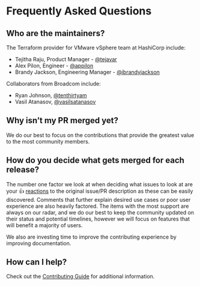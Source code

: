 # Frequently Asked Questions

## Who are the maintainers?

The Terraform provider for VMware vSphere team at HashiCorp include:

* Tejitha Raju, Product Manager - [@tejavar](https://github.com/tejavar)
* Alex Pilon, Engineer - [@appilon](https://github.com/appilon)
* Brandy Jackson, Engineering Manager - [@ibrandyjackson](https://github.com/ibrandyjackson)

Collaborators from Broadcom include:

* Ryan Johnson, [@tenthirtyam](https://github.com/tenthirtyam)
* Vasil Atanasov, [@vasilsatanasov](https://github.com/vasilsatanasov)

## Why isn’t my PR merged yet?

We do our best to focus on the contributions that provide the greatest value to the most community members.

## How do you decide what gets merged for each release?

The number one factor we look at when deciding what issues to look at are your 👍 [reactions](https://blog.github.com/2016-03-10-add-reactions-to-pull-requests-issues-and-comments/) to the original issue/PR description as these can be easily discovered. Comments that further explain desired use cases or poor user experience are also heavily factored. The items with the most support are always on our radar, and we do our best to keep the community updated on their status and potential timelines, however we will focus on features that will benefit a majority of users.

We also are investing time to improve the contributing experience by improving documentation.

## How can I help?

Check out the [Contributing Guide](CONTRIBUTING.md) for additional information.
